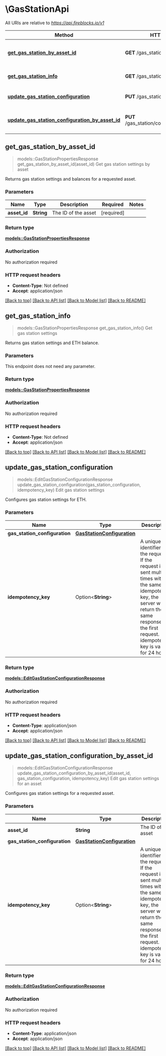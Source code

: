 # \GasStationApi

All URIs are relative to *https://api.fireblocks.io/v1*

Method | HTTP request | Description
------------- | ------------- | -------------
[**get_gas_station_by_asset_id**](GasStationApi.md#get_gas_station_by_asset_id) | **GET** /gas_station/{assetId} | Get gas station settings by asset
[**get_gas_station_info**](GasStationApi.md#get_gas_station_info) | **GET** /gas_station | Get gas station settings
[**update_gas_station_configuration**](GasStationApi.md#update_gas_station_configuration) | **PUT** /gas_station/configuration | Edit gas station settings
[**update_gas_station_configuration_by_asset_id**](GasStationApi.md#update_gas_station_configuration_by_asset_id) | **PUT** /gas_station/configuration/{assetId} | Edit gas station settings for an asset



## get_gas_station_by_asset_id

> models::GasStationPropertiesResponse get_gas_station_by_asset_id(asset_id)
Get gas station settings by asset

Returns gas station settings and balances for a requested asset.

### Parameters


Name | Type | Description  | Required | Notes
------------- | ------------- | ------------- | ------------- | -------------
**asset_id** | **String** | The ID of the asset | [required] |

### Return type

[**models::GasStationPropertiesResponse**](GasStationPropertiesResponse.md)

### Authorization

No authorization required

### HTTP request headers

- **Content-Type**: Not defined
- **Accept**: application/json

[[Back to top]](#) [[Back to API list]](../README.md#documentation-for-api-endpoints) [[Back to Model list]](../README.md#documentation-for-models) [[Back to README]](../README.md)


## get_gas_station_info

> models::GasStationPropertiesResponse get_gas_station_info()
Get gas station settings

Returns gas station settings and ETH balance.

### Parameters

This endpoint does not need any parameter.

### Return type

[**models::GasStationPropertiesResponse**](GasStationPropertiesResponse.md)

### Authorization

No authorization required

### HTTP request headers

- **Content-Type**: Not defined
- **Accept**: application/json

[[Back to top]](#) [[Back to API list]](../README.md#documentation-for-api-endpoints) [[Back to Model list]](../README.md#documentation-for-models) [[Back to README]](../README.md)


## update_gas_station_configuration

> models::EditGasStationConfigurationResponse update_gas_station_configuration(gas_station_configuration, idempotency_key)
Edit gas station settings

Configures gas station settings for ETH.

### Parameters


Name | Type | Description  | Required | Notes
------------- | ------------- | ------------- | ------------- | -------------
**gas_station_configuration** | [**GasStationConfiguration**](GasStationConfiguration.md) |  | [required] |
**idempotency_key** | Option<**String**> | A unique identifier for the request. If the request is sent multiple times with the same idempotency key, the server will return the same response as the first request. The idempotency key is valid for 24 hours. |  |

### Return type

[**models::EditGasStationConfigurationResponse**](EditGasStationConfigurationResponse.md)

### Authorization

No authorization required

### HTTP request headers

- **Content-Type**: application/json
- **Accept**: application/json

[[Back to top]](#) [[Back to API list]](../README.md#documentation-for-api-endpoints) [[Back to Model list]](../README.md#documentation-for-models) [[Back to README]](../README.md)


## update_gas_station_configuration_by_asset_id

> models::EditGasStationConfigurationResponse update_gas_station_configuration_by_asset_id(asset_id, gas_station_configuration, idempotency_key)
Edit gas station settings for an asset

Configures gas station settings for a requested asset.

### Parameters


Name | Type | Description  | Required | Notes
------------- | ------------- | ------------- | ------------- | -------------
**asset_id** | **String** | The ID of the asset | [required] |
**gas_station_configuration** | [**GasStationConfiguration**](GasStationConfiguration.md) |  | [required] |
**idempotency_key** | Option<**String**> | A unique identifier for the request. If the request is sent multiple times with the same idempotency key, the server will return the same response as the first request. The idempotency key is valid for 24 hours. |  |

### Return type

[**models::EditGasStationConfigurationResponse**](EditGasStationConfigurationResponse.md)

### Authorization

No authorization required

### HTTP request headers

- **Content-Type**: application/json
- **Accept**: application/json

[[Back to top]](#) [[Back to API list]](../README.md#documentation-for-api-endpoints) [[Back to Model list]](../README.md#documentation-for-models) [[Back to README]](../README.md)

